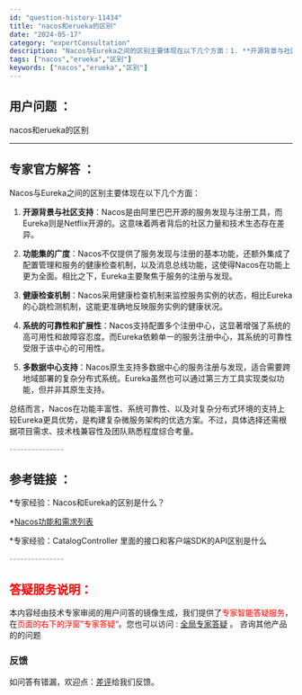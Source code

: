 ```yaml
---
id: "question-history-11434"
title: "nacos和erueka的区别"
date: "2024-05-17"
category: "expertConsultation"
description: "Nacos与Eureka之间的区别主要体现在以下几个方面：1. **开源背景与社区支持**：Nacos是由阿里巴巴开源的服务发现与注册工具，而Eureka则是Netflix开源的。这意味着两者背后的社区力量和技术生态存在差异。2. **功能集的广度**：Nacos不仅提供了服务发现与注册的基本功能，"
tags: ["nacos","erueka","区别"]
keywords: ["nacos","erueka","区别"]
---
```


## 用户问题 ： 
 nacos和erueka的区别  

---------------
## 专家官方解答 ：

Nacos与Eureka之间的区别主要体现在以下几个方面：

1. **开源背景与社区支持**：Nacos是由阿里巴巴开源的服务发现与注册工具，而Eureka则是Netflix开源的。这意味着两者背后的社区力量和技术生态存在差异。

2. **功能集的广度**：Nacos不仅提供了服务发现与注册的基本功能，还额外集成了配置管理和服务的健康检查机制，以及消息总线功能，这使得Nacos在功能上更为全面。相比之下，Eureka主要聚焦于服务的注册与发现。

3. **健康检查机制**：Nacos采用健康检查机制来监控服务实例的状态，相比Eureka的心跳检测机制，这能更准确地反映服务实例的健康状况。

4. **系统的可靠性和扩展性**：Nacos支持配置多个注册中心，这显著增强了系统的高可用性和故障容忍度。而Eureka依赖单一的服务注册中心，其系统的可靠性受限于该中心的可用性。

5. **多数据中心支持**：Nacos原生支持多数据中心的服务注册与发现，适合需要跨地域部署的复杂分布式系统。Eureka虽然也可以通过第三方工具实现类似功能，但并非其原生支持。

总结而言，Nacos在功能丰富性、系统可靠性、以及对复杂分布式环境的支持上较Eureka更具优势，是构建复杂微服务架构的优选方案。不过，具体选择还需根据项目需求、技术栈兼容性及团队熟悉程度综合考量。


<font color="#949494">---------------</font> 


## 参考链接 ：

*专家经验：Nacos和Eureka的区别是什么？ 
 
 *[Nacos功能和需求列表](https://nacos.io/docs/latest/archive/feature-list)
 
 *专家经验：CatalogController 里面的接口和客户端SDK的API区别是什么 


 <font color="#949494">---------------</font> 
 


## <font color="#FF0000">答疑服务说明：</font> 

本内容经由技术专家审阅的用户问答的镜像生成，我们提供了<font color="#FF0000">专家智能答疑服务</font>，在<font color="#FF0000">页面的右下的浮窗”专家答疑“</font>。您也可以访问 : [全局专家答疑](https://answer.opensource.alibaba.com/docs/intro) 。 咨询其他产品的的问题

### 反馈
如问答有错漏，欢迎点：[差评](https://ai.nacos.io/user/feedbackByEnhancerGradePOJOID?enhancerGradePOJOId=13755)给我们反馈。
